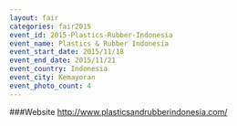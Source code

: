 ```yaml
---
layout: fair
categories: fair2015
event_id: 2015-Plastics-Rubber-Indonesia
event_name: Plastics & Rubber Indonesia
event_start_date: 2015/11/18
event_end_date: 2015/11/21
event_country: Indonesia
event_city: Kemayoran
event_photo_count: 4
---
```


###Website
<http://www.plasticsandrubberindonesia.com/>